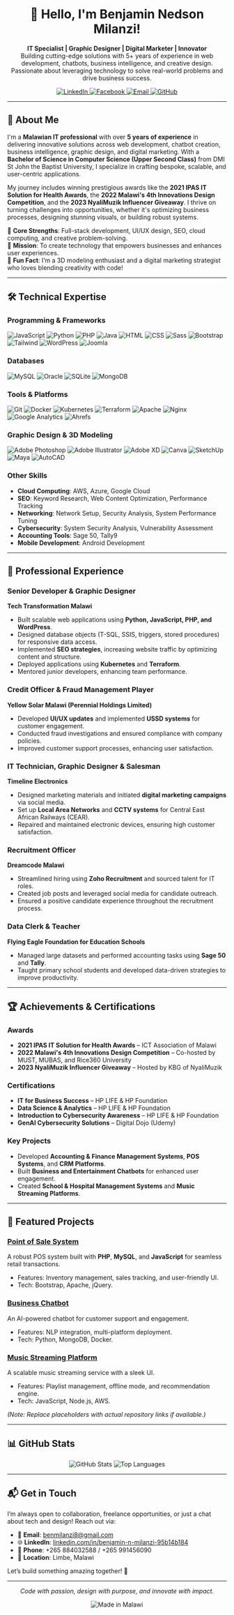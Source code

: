 <div align="center">
  <h1>👋 Hello, I'm Benjamin Nedson Milanzi!</h1>
  <p>
    <strong>IT Specialist | Graphic Designer | Digital Marketer | Innovator</strong><br>
    Building cutting-edge solutions with 5+ years of experience in web development, chatbots, business intelligence, and creative design. Passionate about leveraging technology to solve real-world problems and drive business success.
  </p>
  
  <a href="https://linkedin.com/in/benjamin-n-milanzi-95b14b184">
    <img src="https://img.shields.io/badge/LinkedIn-0077B5?style=for-the-badge&logo=linkedin&logoColor=white" alt="LinkedIn">
  </a>
  <a href="https://facebook.com/milanziben">
    <img src="https://img.shields.io/badge/Facebook-1877F2?style=for-the-badge&logo=facebook&logoColor=white" alt="Facebook">
  </a>
  <a href="mailto:benmilanzi8@gmail.com">
    <img src="https://img.shields.io/badge/Email-D14836?style=for-the-badge&logo=gmail&logoColor=white" alt="Email">
  </a>
  <a href="https://github.com/BenMilanzi98">
    <img src="https://img.shields.io/badge/GitHub-181717?style=for-the-badge&logo=github&logoColor=white" alt="GitHub">
  </a>
</div>

---

## 🚀 About Me

I'm a **Malawian IT professional** with over **5 years of experience** in delivering innovative solutions across web development, chatbot creation, business intelligence, graphic design, and digital marketing. With a **Bachelor of Science in Computer Science (Upper Second Class)** from DMI St John the Baptist University, I specialize in crafting bespoke, scalable, and user-centric applications.

My journey includes winning prestigious awards like the **2021 IPAS IT Solution for Health Awards**, the **2022 Malawi's 4th Innovations Design Competition**, and the **2023 NyaliMuzik Influencer Giveaway**. I thrive on turning challenges into opportunities, whether it's optimizing business processes, designing stunning visuals, or building robust systems.

🔹 **Core Strengths**: Full-stack development, UI/UX design, SEO, cloud computing, and creative problem-solving.  
🔹 **Mission**: To create technology that empowers businesses and enhances user experiences.  
🔹 **Fun Fact**: I’m a 3D modeling enthusiast and a digital marketing strategist who loves blending creativity with code!

---

## 🛠️ Technical Expertise

### Programming & Frameworks
![JavaScript](https://img.shields.io/badge/-JavaScript-F7DF1E?style=flat&logo=javascript&logoColor=black)
![Python](https://img.shields.io/badge/-Python-3776AB?style=flat&logo=python&logoColor=white)
![PHP](https://img.shields.io/badge/-PHP-777BB4?style=flat&logo=php&logoColor=white)
![Java](https://img.shields.io/badge/-Java-007396?style=flat&logo=java&logoColor=white)
![HTML](https://img.shields.io/badge/-HTML5-E34F26?style=flat&logo=html5&logoColor=white)
![CSS](https://img.shields.io/badge/-CSS3-1572B6?style=flat&logo=css3&logoColor=white)
![Sass](https://img.shields.io/badge/-Sass-CC6699?style=flat&logo=sass&logoColor=white)
![Bootstrap](https://img.shields.io/badge/-Bootstrap-7952B3?style=flat&logo=bootstrap&logoColor=white)
![Tailwind](https://img.shields.io/badge/-Tailwind_CSS-38B2AC?style=flat&logo=tailwind-css&logoColor=white)
![WordPress](https://img.shields.io/badge/-WordPress-21759B?style=flat&logo=wordpress&logoColor=white)
![Joomla](https://img.shields.io/badge/-Joomla-5091CD?style=flat&logo=joomla&logoColor=white)

### Databases
![MySQL](https://img.shields.io/badge/-MySQL-4479A1?style=flat&logo=mysql&logoColor=white)
![Oracle](https://img.shields.io/badge/-Oracle-F80000?style=flat&logo=oracle&logoColor=white)
![SQLite](https://img.shields.io/badge/-SQLite-003B57?style=flat&logo=sqlite&logoColor=white)
![MongoDB](https://img.shields.io/badge/-MongoDB-47A248?style=flat&logo=mongodb&logoColor=white)

### Tools & Platforms
![Git](https://img.shields.io/badge/-Git-F05032?style=flat&logo=git&logoColor=white)
![Docker](https://img.shields.io/badge/-Docker-2496ED?style=flat&logo=docker&logoColor=white)
![Kubernetes](https://img.shields.io/badge/-Kubernetes-326CE5?style=flat&logo=kubernetes&logoColor=white)
![Terraform](https://img.shields.io/badge/-Terraform-623CE4?style=flat&logo=terraform&logoColor=white)
![Apache](https://img.shields.io/badge/-Apache-D22128?style=flat&logo=apache&logoColor=white)
![Nginx](https://img.shields.io/badge/-Nginx-009639?style=flat&logo=nginx&logoColor=white)
![Google Analytics](https://img.shields.io/badge/-Google_Analytics-E37400?style=flat&logo=google-analytics&logoColor=white)
![Ahrefs](https://img.shields.io/badge/-Ahrefs-00A4B4?style=flat&logo=ahrefs&logoColor=white)

### Graphic Design & 3D Modeling
![Adobe Photoshop](https://img.shields.io/badge/-Photoshop-31A8FF?style=flat&logo=adobe-photoshop&logoColor=white)
![Adobe Illustrator](https://img.shields.io/badge/-Illustrator-FF9A00?style=flat&logo=adobe-illustrator&logoColor=white)
![Adobe XD](https://img.shields.io/badge/-Adobe_XD-FF61F6?style=flat&logo=adobe-xd&logoColor=white)
![Canva](https://img.shields.io/badge/-Canva-00C4B4?style=flat&logo=canva&logoColor=white)
![SketchUp](https://img.shields.io/badge/-SketchUp-005F9E?style=flat&logo=sketchup&logoColor=white)
![Maya](https://img.shields.io/badge/-Maya-00A1D6?style=flat&logo=autodesk&logoColor=white)
![AutoCAD](https://img.shields.io/badge/-AutoCAD-0696D7?style=flat&logo=autodesk&logoColor=white)

### Other Skills
- **Cloud Computing**: AWS, Azure, Google Cloud
- **SEO**: Keyword Research, Web Content Optimization, Performance Tracking
- **Networking**: Network Setup, Security Analysis, System Performance Tuning
- **Cybersecurity**: System Security Analysis, Vulnerability Assessment
- **Accounting Tools**: Sage 50, Tally9
- **Mobile Development**: Android Development

---

## 💼 Professional Experience

### Senior Developer & Graphic Designer  
**Tech Transformation Malawi**  
- Built scalable web applications using **Python, JavaScript, PHP, and WordPress**.  
- Designed database objects (T-SQL, SSIS, triggers, stored procedures) for responsive data access.  
- Implemented **SEO strategies**, increasing website traffic by optimizing content and structure.  
- Deployed applications using **Kubernetes** and **Terraform**.  
- Mentored junior developers, enhancing team performance.  

### Credit Officer & Fraud Management Player  
**Yellow Solar Malawi (Perennial Holdings Limited)**  
- Developed **UI/UX updates** and implemented **USSD systems** for customer engagement.  
- Conducted fraud investigations and ensured compliance with company policies.  
- Improved customer support processes, enhancing user satisfaction.  

### IT Technician, Graphic Designer & Salesman  
**Timeline Electronics**  
- Designed marketing materials and initiated **digital marketing campaigns** via social media.  
- Set up **Local Area Networks** and **CCTV systems** for Central East African Railways (CEAR).  
- Repaired and maintained electronic devices, ensuring high customer satisfaction.  

### Recruitment Officer  
**Dreamcode Malawi**  
- Streamlined hiring using **Zoho Recruitment** and sourced talent for IT roles.  
- Created job posts and leveraged social media for candidate outreach.  
- Ensured a positive candidate experience throughout the recruitment process.  

### Data Clerk & Teacher  
**Flying Eagle Foundation for Education Schools**  
- Managed large datasets and performed accounting tasks using **Sage 50** and **Tally**.  
- Taught primary school students and developed data-driven strategies to improve productivity.  

---

## 🏆 Achievements & Certifications

### Awards
- **2021 IPAS IT Solution for Health Awards** – ICT Association of Malawi  
- **2022 Malawi's 4th Innovations Design Competition** – Co-hosted by MUST, MUBAS, and Rice360 University  
- **2023 NyaliMuzik Influencer Giveaway** – Hosted by KBG of NyaliMuzik  

### Certifications
- **IT for Business Success** – HP LIFE & HP Foundation  
- **Data Science & Analytics** – HP LIFE & HP Foundation  
- **Introduction to Cybersecurity Awareness** – HP LIFE & HP Foundation  
- **GenAI Cybersecurity Solutions** – Digital Dojo (Udemy)  

### Key Projects
- Developed **Accounting & Finance Management Systems**, **POS Systems**, and **CRM Platforms**.  
- Built **Business and Entertainment Chatbots** for enhanced user engagement.  
- Created **School & Hospital Management Systems** and **Music Streaming Platforms**.  

---

## 🌟 Featured Projects

### [Point of Sale System](https://github.com/BenMilanzi98/pos-system)  
A robust POS system built with **PHP**, **MySQL**, and **JavaScript** for seamless retail transactions.  
- Features: Inventory management, sales tracking, and user-friendly UI.  
- Tech: Bootstrap, Apache, jQuery.

### [Business Chatbot](https://github.com/BenMilanzi98/business-chatbot)  
An AI-powered chatbot for customer support and engagement.  
- Features: NLP integration, multi-platform deployment.  
- Tech: Python, MongoDB, Docker.

### [Music Streaming Platform](https://github.com/BenMilanzi98/music-streaming)  
A scalable music streaming service with a sleek UI.  
- Features: Playlist management, offline mode, and recommendation engine.  
- Tech: JavaScript, Node.js, AWS.

*(Note: Replace placeholders with actual repository links if available.)*

---

## 📊 GitHub Stats

<div align="center">
  <img src="https://github-readme-stats.vercel.app/api?username=BenMilanzi98&show_icons=true&theme=radical" alt="GitHub Stats" />
  <img src="https://github-readme-stats.vercel.app/api/top-langs/?username=BenMilanzi98&layout=compact&theme=radical" alt="Top Languages" />
</div>

---

## 📬 Get in Touch

I’m always open to collaboration, freelance opportunities, or just a chat about tech and design! Reach out via:

- 📧 **Email**: [benmilanzi8@gmail.com](mailto:benmilanzi8@gmail.com)  
- 🌐 **LinkedIn**: [linkedin.com/in/benjamin-n-milanzi-95b14b184](https://linkedin.com/in/benjamin-n-milanzi-95b14b184)  
- 📱 **Phone**: +265 884032588 / +265 991456090  
- 📍 **Location**: Limbe, Malawi  

Let’s build something amazing together! 🚀

---

<div align="center">
  <p><i>Code with passion, design with purpose, and innovate with impact.</i></p>
  <img src="https://img.shields.io/badge/Made_with_❤️_in_Malawi-FF5733?style=for-the-badge" alt="Made in Malawi">
</div>
